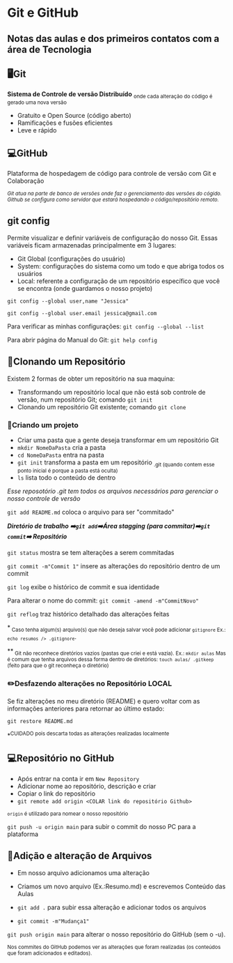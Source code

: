 # Git e GitHub 

## Notas das aulas e dos primeiros contatos com a área de Tecnologia

## 🖥️Git
**Sistema de Controle de versão Distribuído**
<sub> onde cada alteração do código é gerado uma nova versão </sub>

* Gratuito e Open Source (código aberto)
* Ramificações e fusões eficientes
* Leve e rápido

## 💻GitHub
Plataforma de hospedagem de código para controle de versão com Git e Colaboração

<sub>*Git atua na parte de banco de versões onde faz o gerenciamento das versões do cógido.*
*Github se configura como servidor que estará hospedando o código/repositório remoto.*</sub>
## git config

Permite visualizar e definir variáveis de configuração do nosso Git. Essas variáveis ficam armazenadas principalmente em 3 lugares: 

- Git Global (configurações do usuário)
- System: configurações do sistema como um todo e que abriga todos os usuários
- Local: referente a configuração de um repositório específico que você se encontra (onde guardamos o nosso projeto)

`git config --global user,name "Jessica"`

`git config --global user.email jessica@gmail.com`

Para verificar as minhas configurações: `git config --global --list`

Para abrir página do Manual do Git: `git help config`



## 📑Clonando um Repositório
Existem 2 formas de obter um repositório na sua maquina:
* Transformando um repositório local que não está sob controle de versão, num repositório Git; comando `git init`
*  Clonando um repositório Git existente; comando `git clone`

### 📝Criando um projeto
* Criar uma pasta que a gente deseja transformar em um repositório Git
* 
  `mkdir NomeDaPasta` cria a pasta
* `cd NomeDaPasta` entra na pasta
* `git init` transforma a pasta em um repositório
<sub>.git (quando contem esse ponto inicial é porque a pasta está oculta)</sub>
* `ls` lista todo o conteúdo de dentro

*Esse reposotório .git tem todos os arquivos necessários para gerenciar o nosso controle de versão*

`git add README.md` coloca o arquivo para ser "commitado"


***Diretório de trabalho ➡️`git add`➡️Área stagging (para commitar)➡️`git commit`➡️ Repositório***

`git status` mostra se tem alterações a serem commitadas

`git commit -m"Commit 1"` insere as alterações do repositório dentro de um commit

`git log` exibe o histórico de commit e sua identidade

Para alterar o nome do commit: `git commit -amend -m"CommitNovo"`

`git reflog` traz histórico detalhado das alterações feitas

*<sub> Caso tenha algum(s) arquivo(s) que não deseja salvar você pode adicionar `gitignore` 
Ex.: `echo resumos /> .gitignore`</sub>.

**<sub> Git não reconhece diretórios vazios (pastas que criei e está vazia). Ex.: `mkdir aulas`
Mas é comum que tenha arquivos dessa forma dentro de diretórios: `touch aulas/ .gitkeep` (feito para que o git reconheça o diretório)</sub>

### ✏️Desfazendo alterações no Repositório LOCAL

Se fiz alterações no meu diretório (README) e quero voltar com as informações anteriores para retornar ao último estado:

`git restore README.md`

*<sup>CUIDADO pois descarta todas as alterações realizadas localmente</sup>

## 💻Repositório no GitHub
* Após entrar na conta ir em `New Repository`
* Adicionar nome ao repositório, descrição e criar
* Copiar o link do repositório
* `git remote add origin <COLAR link do repositório Github>`

<sub>`origin` é utilizado para nomear o nosso repositório </sub>

`git push -u origin main` para subir o commit do nosso PC para a plataforma

## 📑Adição e alteração de Arquivos

* Em nosso arquivo adicionamos uma alteração

* Criamos um novo arquivo (Ex.:Resumo.md) e escrevemos Conteúdo das Aulas
* `git add .` para subir essa alteração e adicionar todos os arquivos
* `git commit -m"Mudança1"`

`git push origin main` para alterar o nosso repositório do GitHub (sem o -u).

<sub>Nos commites do GitHub podemos ver as alterações que foram realizadas (os conteúdos que foram adicionados e editados).

